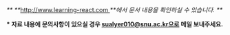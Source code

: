 _** **_[http://www.learning-react.com ](http://www.taling-react-course.com에서)_**에서 문서 내용을 확인하실 수 있습니다. **_

**\* 자료 내용에 문의사항이 있으실 경우 sualyer010@snu.ac.kr으로 메일 보내주세요.**

